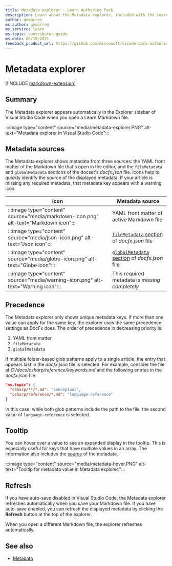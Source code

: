 ```yaml
---
title: Metadata explorer - Learn Authoring Pack
description: Learn about the Metadata explorer, included with the Learn Authoring Pack Visual Studio Code extension.
author: gewarren
ms.author: gewarren
ms.service: learn
ms.topic: contributor-guide
ms.date: 06/10/2021
feedback_product_url: https://github.com/microsoft/vscode-docs-authoring/issues
---
```


# Metadata explorer

[!INCLUDE [markdown-extension](includes/markdown-extension.md)]

## Summary

The Metadata explorer appears automatically in the Explorer sidebar of Visual Studio Code when you open a Learn Markdown file. 

:::image type="content" source="media/metadata-explorer.PNG" alt-text="Metadata explorer in Visual Studio Code":::

## Metadata sources

The Metadata explorer shows metadata from three sources: the YAML front matter of the Markdown file that's open in the editor, and the `fileMetadata` and `globalMetadata` sections of the docset's *docfx.json* file. Icons help to quickly identify the source of the displayed metadata. If your article is missing any required metadata, that metadata key appears with a warning icon.

| Icon | Metadata source |
| - | - |
| :::image type="content" source="media/markdown-icon.png" alt-text="Markdown icon"::: | YAML front matter of active Markdown file |
| :::image type="content" source="media/json-icon.png" alt-text="Json icon"::: | [`fileMetadata` section](https://github.com/dotnet/docs/blob/d34042d234a90d74df1baee17f664f89d5abd67f/docfx.json#L147) of *docfx.json* file |
| :::image type="content" source="media/globe-icon.png" alt-text="Globe icon"::: | [`globalMetadata` section](https://github.com/dotnet/docs/blob/d34042d234a90d74df1baee17f664f89d5abd67f/docfx.json#L111) of *docfx.json* file |
| :::image type="content" source="media/warning-icon.png" alt-text="Warning icon"::: | This required metadata is *missing completely* |

## Precedence

The Metadata explorer only shows unique metadata keys. If more than one value can apply for the same key, the explorer uses the same precedence settings as DocFx does. The order of precedence in decreasing priority is:

1. YAML front matter
1. `fileMetadata`
1. `globalMetadata`

If multiple folder-based glob patterns apply to a single article, the entry that appears last in the *docfx.json* file is selected. For example, consider the file at *C:/docs/csharp/reference/keywords.md* and the following entries in the *docfx.json* file:

```json
"ms.topic": {
  "csharp/**/*.md": "conceptual",
  "csharp/reference/*.md": "language-reference"
}
```

In this case, while both glob patterns include the path to the file, the second value of `language-reference` is selected.

## Tooltip

You can hover over a value to see an expanded display in the tooltip. This is especially useful for keys that have multiple values in an array. The information also includes the [source](#metadata-sources) of the metadata.

:::image type="content" source="media/metadata-hover.PNG" alt-text="Tooltip for metadata value in Metadata explorer.":::

## Refresh

If you have auto-save disabled in Visual Studio Code, the Metadata explorer refreshes automatically when you save your Markdown file. If you have auto-save enabled, you can refresh the displayed metadata by clicking the **Refresh** button at the top of the explorer.

When you open a different Markdown file, the explorer refreshes automatically.

## See also

- [Metadata](../metadata.md)
